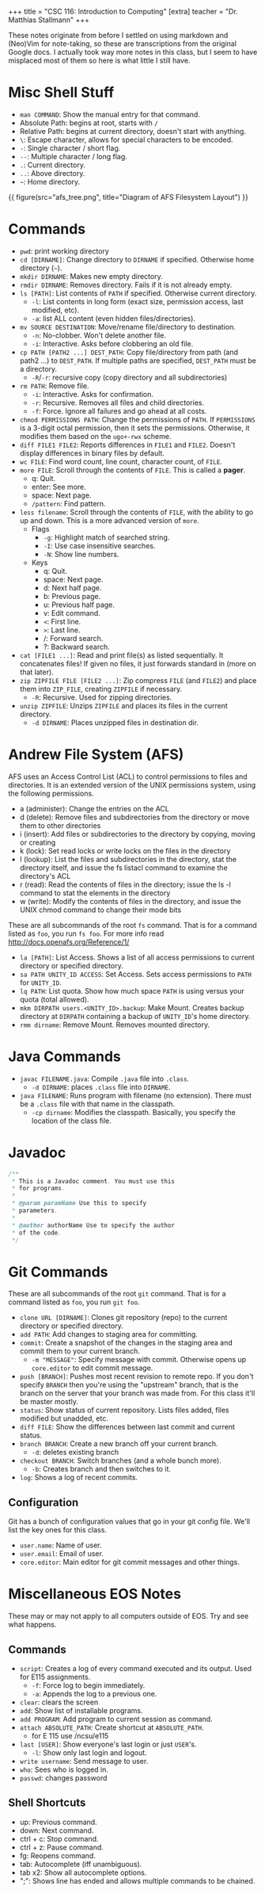 +++
title = "CSC 116: Introduction to Computing"
[extra]
teacher = "Dr. Matthias Stallmann"
+++

These notes originate from before I settled on using markdown and (Neo)Vim for
note-taking, so these are transcriptions from the original Google docs. I
actually took way more notes in this class, but I seem to have misplaced most
of them so here is what little I still have.

# Misc Shell Stuff

* `man COMMAND`: Show the manual entry for that command.
* Absolute Path: begins at root, starts with `/`
* Relative Path: begins at current directory, doesn't start with anything.
* `\`: Escape character, allows for special characters to be encoded.
* `-`: Single character / short flag.
* `--`: Multiple character / long flag.
* `.`: Current directory.
* `..`: Above directory.
* `~`: Home directory.

{{ figure(src="afs_tree.png", title="Diagram of AFS Filesystem Layout") }}

# Commands

* `pwd`: print working directory
* `cd [DIRNAME]`: Change directory to `DIRNAME` if specified. Otherwise home
  directory (`~`).
* `mkdir DIRNAME`: Makes new empty directory.
* `rmdir DIRNAME`: Removes directory. Fails if it is not already empty.
* `ls [PATH]`: List contents of `PATH` if specified. Otherwise current directory.
  * `-l`: List contents in long form (exact size, permission access, last
    modified, etc).
  * `-a`: list ALL content (even hidden files/directories).
* `mv SOURCE DESTINATION`: Move/rename file/directory to destination.
  * `-n`: No-clobber. Won't delete another file.
  * `-i`: Interactive. Asks before clobbering an old file.
* `cp PATH [PATH2 ...] DEST_PATH`: Copy file/directory from path (and path2
  ...) to `DEST_PATH`. If multiple paths are specified, `DEST_PATH` must be a
  directory.
  * `-R`/`-r`: recursive copy (copy directory and all subdirectories)
* `rm PATH`: Remove file.
  * `-i`: Interactive. Asks for confirmation.
  * `-r`: Recursive. Removes all files and child directories.
  * `-f`: Force. Ignore all failures and go ahead at all costs.
* `chmod PERMISSIONS PATH`: Change the permissions of `PATH`. If `PERMISSIONS`
  is a 3-digit octal permission, then it sets the permissions. Otherwise, it
  modifies them based on the `ugo+-rwx` scheme.
* `diff FILE1 FILE2`: Reports differences in `FILE1` and `FILE2`. Doesn't
  display differences in binary files by default.
* `wc FILE`: Find word count, line count, character count, of `FILE`.
* `more FILE`: Scroll through the contents of `FILE`. This is called a
  **pager**.
  * q: Quit.
  * enter: See more.
  * space: Next page.
  * `/pattern`: Find pattern.
* `less filename`: Scroll through the contents of `FILE`, with the ability to
  go up and down. This is a more advanced version of `more`.
  * Flags
    * `-g`: Highlight match of searched string.
    * `-I`: Use case insensitive searches.
    * `-N`: Show line numbers.
  * Keys
    * q: Quit.
    * space: Next page.
    * d: Next half page.
    * b: Previous page.
    * u: Previous half page.
    * v: Edit command.
    * `<`: First line.
    * `>`: Last line.
    * /: Forward search.
    * ?: Backward search.
* `cat [FILE1 ...]`: Read and print file(s) as listed sequentially. It
  concatenates files! If given no files, it just forwards standard in (more on
  that later).
* `zip ZIPFILE FILE [FILE2 ...]`: Zip
  compress `FILE` (and `FILE2`) and place them into `ZIP_FILE`, creating
  `ZIPFILE` if necessary.
  * `-R`: Recursive. Used for zipping directories.
* `unzip ZIPFILE`: Unzips `ZIPFILE` and places its files in the current
  directory.
  * `-d DIRNAME`: Places unzipped files in destination dir.

# Andrew File System (AFS)

AFS uses an Access Control List (ACL) to control permissions to files and
directories. It is an extended version of the UNIX permissions system, using
the following permissions.

* a (administer): Change the entries on the ACL
* d (delete): Remove files and subdirectories from the directory or move them to other directories
* i (insert): Add files or subdirectories to the directory by copying, moving or creating
* k (lock): Set read locks or write locks on the files in the directory
* l (lookup): List the files and subdirectories in the directory, stat the directory itself, and issue the fs listacl command to examine the directory's ACL
* r (read): Read the contents of files in the directory; issue the ls -l command to stat the elements in the directory
* w (write): Modify the contents of files in the directory, and issue the UNIX chmod command to change their mode bits

These are all subcommands of the root `fs` command. That is for a command
listed as `foo`, you run `fs foo`. For more info read
http://docs.openafs.org/Reference/1/

* `la [PATH]`: List Access. Shows a list of all access permissions to current
  directory or specified directory.
* `sa PATH UNITY_ID ACCESS`: Set Access. Sets access permissions to `PATH` for
  `UNITY_ID`.
* `lq PATH`: List quota. Show how much space `PATH` is using versus your quota
  (total allowed).
* `mkm DIRPATH users.<UNITY_ID>.backup`: Make Mount. Creates backup directory
  at `DIRPATH` containing a backup of `UNITY_ID`'s home directory.
* `rmm dirname`: Remove Mount. Removes mounted directory.

# Java Commands

* `javac FILENAME.java`: Compile `.java` file into `.class`.
  * `-d DIRNAME`: places `.class` file into `DIRNAME`.
* `java FILENAME`: Runs program with filename (no extension). There must be a
  `.class` file with that name in the classpath.
  * `-cp dirname`: Modifies the classpath. Basically, you specify the location
    of the class file.

# Javadoc

```java
/**
 * This is a Javadoc comment. You must use this
 * for programs.
 *
 * @param paramName Use this to specify
 * parameters.
 *
 * @author authorName Use to specify the author
 * of the code.
 */
```

# Git Commands

These are all subcommands of the root `git` command. That is for a command
listed as `foo`, you run `git foo`.

* `clone URL [DIRNAME]`: Clones git repository (repo) to the current directory
  or specified directory.
* `add PATH`: Add changes to staging area for committing.
* `commit`: Create a snapshot of the changes in the staging area and commit
  them to your current branch.
  * `-m "MESSAGE"`: Specify message with commit. Otherwise opens up
    `core.editor` to edit commit message.
* `push [BRANCH]`: Pushes most recent revision to remote repo. If you don't
  specify `BRANCH` then you're using the "upstream" branch, that is the branch
  on the server that your branch was made from. For this class it'll be master
  mostly.
* `status`: Show status of current repository. Lists files added, files
  modified but unadded, etc.
* `diff FILE`: Show the differences between last commit and current status.
* `branch BRANCH`: Create a new branch off your current branch.
  * `-d`: deletes existing branch
* `checkout BRANCH`: Switch branches (and a whole bunch more).
  * `-b`: Creates branch and then switches to it.
* `log`: Shows a log of recent commits.

## Configuration

Git has a bunch of configuration values that go in your git config file. We'll
list the key ones for this class.

* `user.name`: Name of user.
* `user.email`: Email of user.
* `core.editor`: Main editor for git commit messages and other things.

# Miscellaneous EOS Notes

These may or may not apply to all computers outside of EOS. Try and see what
happens.

## Commands

* `script`: Creates a log of every command executed and its output. Used for
  E115 assignments.
  * `-f`: Force log to begin immediately.
  * `-a`: Appends the log to a previous one.
* `clear`: clears the screen
* `add`: Show list of installable programs.
* `add PROGRAM`: Add program to current session as command.
* `attach ABSOLUTE_PATH`: Create shortcut at `ABSOLUTE_PATH`.
  * for E 115 use /ncsu/e115
* `last [USER]`: Show everyone's last login or just `USER`'s.
  * `-l`: Show only last login and logout.
* `write username`: Send message to user.
* `who`: Sees who is logged in.
* `passwd`: changes password

## Shell Shortcuts

* up: Previous command.
* down: Next command.
* ctrl + c: Stop command.
* ctrl + z: Pause command.
* fg: Reopens command.
* tab: Autocomplete (iff unambiguous).
* tab x2: Show all autocomplete options.
* ";": Shows line has ended and allows multiple commands to be chained.
